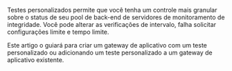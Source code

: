 Testes personalizados permite que você tenha um controle mais granular sobre o status de seu pool de back-end de servidores de monitoramento de integridade. Você pode alterar as verificações de intervalo, falha solicitar configurações limite e tempo limite.

Este artigo o guiará para criar um gateway de aplicativo com um teste personalizado ou adicionando um teste personalizado a um gateway de aplicativo existente. 
